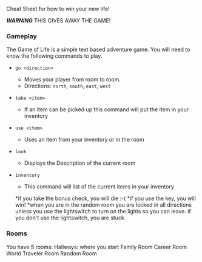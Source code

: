 Cheat Sheet for how to win your new life!

***WARNING*** THIS GIVES AWAY THE GAME!

### Gameplay

The Game of Life is a simple text based adventure game. You will need to know the following commands to play.

-	`go <direction>`
	- Moves your player from room to room.
	- Directions: `north`, `south`, `east`, `west`
- `take <item>`
	- If an item can be picked up this command will put the item in your inventory
- `use <item>`
	- Uses an item from your inventory or in the room
- `look`
	- Displays the Description of the current room
- `inventory`
	- This command will list of the current items in your inventory

	*if you take the bonus check, you will die :-(
	*if you use the key, you will win!
	*when you are in the random room you are locked in all directions unless you use the lightswitch to turn on the lights so you can leave. if you don't use the lightswitch, you are stuck


### Rooms

You have 5 rooms:
Hallways: where you start
Family Room
Career Room
World Traveler Room
Random Room


